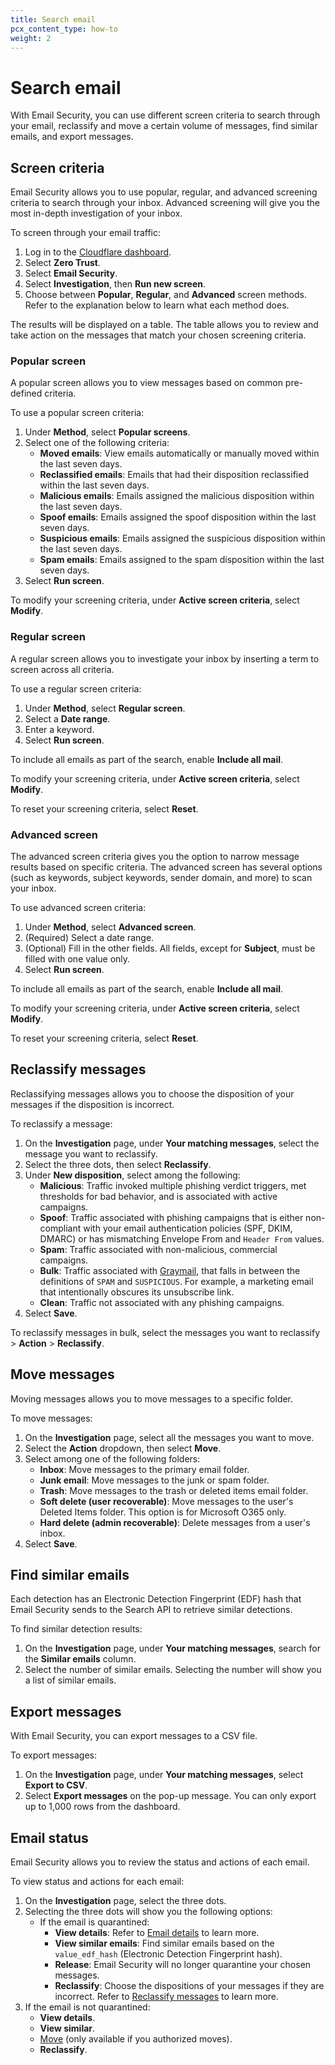 ```yaml
---
title: Search email
pcx_content_type: how-to
weight: 2
---
```


# Search email

With Email Security, you can use different screen criteria to search through your email, reclassify and move a certain volume of messages, find similar emails, and export messages.

## Screen criteria

Email Security allows you to use popular, regular, and advanced screening criteria to search through your inbox. Advanced screening will give you the most in-depth investigation of your inbox.

To screen through your email traffic:

1. Log in to the [Cloudflare dashboard](https://dash.cloudflare.com/).
2. Select **Zero Trust**.
3. Select **Email Security**.
4. Select **Investigation**, then **Run new screen**.
5. Choose between **Popular**, **Regular**, and **Advanced** screen methods. Refer to the explanation below to learn what each method does.

The results will be displayed on a table. The table allows you to review and take action on the messages that match your chosen screening criteria.

### Popular screen

A popular screen allows you to view messages based on common pre-defined criteria.

To use a popular screen criteria:

1. Under **Method**, select **Popular screens**.
2. Select one of the following criteria:
   * **Moved emails**: View emails automatically or manually moved within the last seven days.
   * **Reclassified emails**: Emails that had their disposition reclassified within the last seven days.
   * **Malicious emails**: Emails assigned the malicious disposition within the last seven days.
   * **Spoof emails**: Emails assigned the spoof disposition within the last seven days.
   * **Suspicious emails**: Emails assigned the suspicious disposition within the last seven days.
   * **Spam emails**: Emails assigned to the spam disposition within the last seven days.
3. Select **Run screen**.

To modify your screening criteria, under **Active screen criteria**, select **Modify**.

### Regular screen

A regular screen allows you to investigate your inbox by inserting a term to screen across all criteria.

To use a regular screen criteria:

1. Under **Method**, select **Regular screen**.
2. Select a **Date range**.
3. Enter a keyword.
4. Select **Run screen**.

To include all emails as part of the search, enable **Include all mail**.

To modify your screening criteria, under **Active screen criteria**, select **Modify**.

To reset your screening criteria, select **Reset**.

### Advanced screen

The advanced screen criteria gives you the option to narrow message results based on specific criteria. The advanced screen has several options (such as keywords, subject keywords, sender domain, and more) to scan your inbox.

To use advanced screen criteria:

1. Under **Method**, select **Advanced screen**.
2. (Required) Select a date range.
3. (Optional) Fill in the other fields. All fields, except for **Subject**, must be filled with one value only.
4. Select **Run screen**.

To include all emails as part of the search, enable **Include all mail**.

To modify your screening criteria, under **Active screen criteria**, select **Modify**.

To reset your screening criteria, select **Reset**.

## Reclassify messages

Reclassifying messages allows you to choose the disposition of your messages if the disposition is incorrect.

To reclassify a message:

1. On the **Investigation** page, under **Your matching messages**, select the message you want to reclassify.
2. Select the three dots, then select **Reclassify**. 
3. Under **New disposition**, select among the following:
   * **Malicious**: Traffic invoked multiple phishing verdict triggers, met thresholds for bad behavior, and is associated with active campaigns.
   * **Spoof**: Traffic associated with phishing campaigns that is either non-compliant with your email authentication policies (SPF, DKIM, DMARC) or has mismatching Envelope From and `Header From` values.
   * **Spam**: Traffic associated with non-malicious, commercial campaigns.
   * **Bulk**: Traffic associated with [Graymail](https://en.wikipedia.org/wiki/Graymail_%28email%29), that falls in between the definitions of `SPAM` and `SUSPICIOUS`. For example, a marketing email that intentionally obscures its unsubscribe link.
   * **Clean**: Traffic not associated with any phishing campaigns.
4. Select **Save**.

To reclassify messages in bulk, select the messages you want to reclassify > **Action** > **Reclassify**.

## Move messages

Moving messages allows you to move messages to a specific folder.

To move messages:

1. On the **Investigation** page, select all the messages you want to move.
2. Select the **Action** dropdown, then select **Move**.
3. Select among one of the following folders:
   * **Inbox**: Move messages to the primary email folder.
   * **Junk email**: Move messages to the junk or spam folder.
   * **Trash**: Move messages to the trash or deleted items email folder.
   * **Soft delete (user recoverable)**: Move messages to the user's Deleted Items folder. This option is for Microsoft O365 only.
   * **Hard delete (admin recoverable)**: Delete messages from a user's inbox.
4. Select **Save**.

## Find similar emails

Each detection has an Electronic Detection Fingerprint (EDF) hash that Email Security sends to the Search API to retrieve similar detections.

To find similar detection results:

1. On the **Investigation** page, under **Your matching messages**, search for the **Similar emails** column.
2. Select the number of similar emails. Selecting the number will show you a list of similar emails.

## Export messages

With Email Security, you can export messages to a CSV file.

To export messages:

1. On the **Investigation** page, under **Your matching messages**, select **Export to CSV**.
2. Select **Export messages** on the pop-up message. You can only export up to 1,000 rows from the dashboard.

## Email status

Email Security allows you to review the status and actions of each email.

To view status and actions for each email:

1. On the **Investigation** page, select the three dots.
2. Selecting the three dots will show you the following options:
   - If the email is quarantined: 
      - **View details**: Refer to [Email details](/cloudflare-one/roles-permissions/#email-details) to learn more.
      - **View similar emails**: Find similar emails based on the `value_edf_hash` (Electronic Detection Fingerprint hash).
      - **Release**: Email Security will no longer quarantine your chosen messages.
      - **Reclassify**: Choose the dispositions of your messages if they are incorrect. Refer to [Reclassify messages](/cloudflare-one/insights/email-monitoring/search-email/#reclassify-messages) to learn more.
3. If the email is not quarantined:
   - **View details**.
   - **View similar**.
   - [Move](/cloudflare-one/email-security/auto-moves/) (only available if you authorized moves).
   - **Reclassify**.